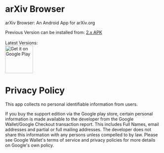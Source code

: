 arXiv Browser
============

arXiv Browser: An Android App for arXiv.org

Previous Version can be installed from: <a href="https://github.com/jdeslip/arXiv3/tree/master/old_versions">2.x APK</a><br><br>Latest Versions:<br>
<a href="https://play.google.com/store/apps/details?id=com.commonsware.android.arXiv" target="_blank">
<img src="https://play.google.com/intl/en_us/badges/images/generic/en-play-badge.png" alt="Get it on Google Play" height="90"/></a>

# Privacy Policy

This app collects no personal identifiable information from users.

If you buy the support edition via the Google play store, certain personal information is made available to the developer from the Google Wallet/Google Checkout transaction report. This includes Full Names, email addresses and partial or full mailing addresses. The developer does not share this information with any persons unless compelled to by law. Please see Google Wallet's terms of service and privacy policies for more details on Google's own policy.
